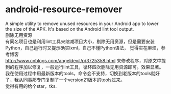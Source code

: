 android-resource-remover
========================

A simple utility to remove unused resources in your Android app to lower the size of the APK. It's based on the Android lint tool output.
<br>删除无用资源
<br>有同名项目也是利用lint工具来缩减项目大小，剔除无用资源，但是需要安装Python，自己运行时又提示确实lxml，自己不懂Python语法，
觉得实在麻烦，参考博客
<br>http://www.cnblogs.com/angeldevil/p/3725358.html 来修改程序，对原文中提到的程序加以修复，一般运行lint工具，循环四次删除无用资源即可。效果显著。
<br>我在使用过程中用最新版本的tools，命令会不支持，切换到老版本的tools就好了，我从同事那专门复制了一个version21版本的tools过来。
<br>觉得有用的给个star，tks.
